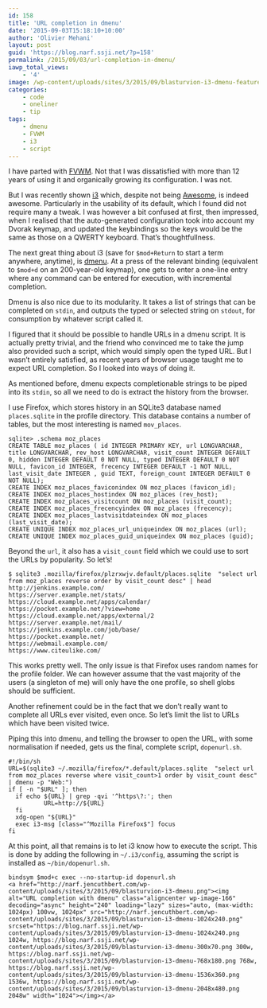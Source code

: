 ```yaml
---
id: 158
title: 'URL completion in dmenu'
date: '2015-09-03T15:18:10+10:00'
author: 'Olivier Mehani'
layout: post
guid: 'https://blog.narf.ssji.net/?p=158'
permalink: /2015/09/03/url-completion-in-dmenu/
iawp_total_views:
    - '4'
image: /wp-content/uploads/sites/3/2015/09/blasturvion-i3-dmenu-featured.png
categories:
    - code
    - oneliner
    - tip
tags:
    - dmenu
    - FVWM
    - i3
    - script
---
```


I have parted with [FVWM](http://www.fvwm.org/). Not that I was dissatisfied with more than 12 years of using it and organically growing its configuration. I was not.

But I was recently shown [i3](http://i3wm.org/) which, despite not being [Awesome](http://awesome.naquadah.org/), is indeed awesome. Particularly in the usability of its default, which I found did not require many a tweak. I was however a bit confused at first, then impressed, when I realised that the auto-generated configuration took into account my Dvorak keymap, and updated the keybindings so the keys would be the same as those on a QWERTY keyboard. That’s thoughtfullness.

The next great thing about i3 (save for `$mod+Return` to start a term anywhere, anytime), is [dmenu](http://tools.suckless.org/dmenu/). At a press of the relevant binding (equivalent to `$mod+d` on an 200-year-old keymap), one gets to enter a one-line entry where any command can be entered for execution, with incremental completion.

Dmenu is also nice due to its modularity. It takes a list of strings that can be completed on `stdin`, and outputs the typed or selected string on `stdout`, for consumption by whatever script called it.

I figured that it should be possible to handle URLs in a dmenu script. It is actually pretty trivial, and the friend who convinced me to take the jump also provided such a script, which would simply open the typed URL. But I wasn’t entirely satisfied, as recent years of browser usage taught me to expect URL completion. So I looked into ways of doing it.

  
As mentioned before, dmenu expects completionable strings to be piped into its `stdin`, so all we need to do is extract the history from the browser.

I use Firefox, which stores history in an SQLite3 database named `places.sqlite` in the profile directory. This database contains a number of tables, but the most interesting is named `mov_places`.

```
sqlite> .schema moz_places
CREATE TABLE moz_places ( id INTEGER PRIMARY KEY, url LONGVARCHAR, title LONGVARCHAR, rev_host LONGVARCHAR, visit_count INTEGER DEFAULT 0, hidden INTEGER DEFAULT 0 NOT NULL, typed INTEGER DEFAULT 0 NOT NULL, favicon_id INTEGER, frecency INTEGER DEFAULT -1 NOT NULL, last_visit_date INTEGER , guid TEXT, foreign_count INTEGER DEFAULT 0 NOT NULL);
CREATE INDEX moz_places_faviconindex ON moz_places (favicon_id);
CREATE INDEX moz_places_hostindex ON moz_places (rev_host);
CREATE INDEX moz_places_visitcount ON moz_places (visit_count);
CREATE INDEX moz_places_frecencyindex ON moz_places (frecency);
CREATE INDEX moz_places_lastvisitdateindex ON moz_places (last_visit_date);
CREATE UNIQUE INDEX moz_places_url_uniqueindex ON moz_places (url);
CREATE UNIQUE INDEX moz_places_guid_uniqueindex ON moz_places (guid);
```

Beyond the `url`, it also has a `visit_count` field which we could use to sort the URLs by popularity. So let’s!

```
$ sqlite3 .mozilla/firefox/plzrxwjv.default/places.sqlite  "select url from moz_places reverse order by visit_count desc" | head
http://jenkins.example.com/
https://server.example.net/stats/
https://cloud.example.net/apps/calendar/
https://pocket.example.net/?view=home
https://cloud.example.net/apps/external/2
https://server.example.net/mail/
https://jenkins.example.com/job/base/
https://pocket.example.net/
https://webmail.example.com/
https://www.citeulike.com/
```

This works pretty well. The only issue is that Firefox uses random names for the profile folder. We can however assume that the vast majority of the users (a singleton of me) will only have the one profile, so shell globs should be sufficient.

Another refinement could be in the fact that we don’t really want to complete all URLs ever visited, even once. So let’s limit the list to URLs which have been visited twice.

Piping this into dmenu, and telling the browser to open the URL, with some normalisation if needed, gets us the final, complete script, `dopenurl.sh`.

```
#!/bin/sh
URL=$(sqlite3 ~/.mozilla/firefox/*.default/places.sqlite  "select url from moz_places reverse where visit_count>1 order by visit_count desc" | dmenu -p "Web:")
if [ -n "$URL" ]; then
  if echo ${URL} | grep -qvi '^https\?:'; then
          URL=http://${URL}
  fi
  xdg-open "${URL}"
  exec i3-msg [class="^Mozilla Firefox$"] focus
fi
```

At this point, all that remains is to let i3 know how to execute the script. This is done by adding the following in `~/.i3/config`, assuming the script is installed as `~/bin/dopenurl.sh`.

```
bindsym $mod+c exec --no-startup-id dopenurl.sh
<a href="http://narf.jencuthbert.com/wp-content/uploads/sites/3/2015/09/blasturvion-i3-dmenu.png"><img alt="URL completion with dmenu" class="aligncenter wp-image-166" decoding="async" height="240" loading="lazy" sizes="auto, (max-width: 1024px) 100vw, 1024px" src="http://narf.jencuthbert.com/wp-content/uploads/sites/3/2015/09/blasturvion-i3-dmenu-1024x240.png" srcset="https://blog.narf.ssji.net/wp-content/uploads/sites/3/2015/09/blasturvion-i3-dmenu-1024x240.png 1024w, https://blog.narf.ssji.net/wp-content/uploads/sites/3/2015/09/blasturvion-i3-dmenu-300x70.png 300w, https://blog.narf.ssji.net/wp-content/uploads/sites/3/2015/09/blasturvion-i3-dmenu-768x180.png 768w, https://blog.narf.ssji.net/wp-content/uploads/sites/3/2015/09/blasturvion-i3-dmenu-1536x360.png 1536w, https://blog.narf.ssji.net/wp-content/uploads/sites/3/2015/09/blasturvion-i3-dmenu-2048x480.png 2048w" width="1024"></img></a>
```